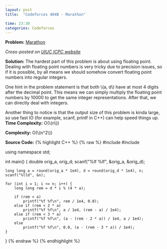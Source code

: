 ```yaml
---
layout: post
title:  "Codeforces 404B - Marathon"

time: 23:30
categories: Codeforces
---
```


**Problem:** [Marathon](http://codeforces.com/problemset/problem/404/B)

*Cross-posted on [UIUC ICPC website](http://icpc.cs.illinois.edu/)*

**Solution:**
The hardest part of this problem is about using floating point. 
Dealing with floating point numbers is very tricky due to precision issues, 
so if it is possible, by all means we should
somehow convert floating point numbers into regular integers. 

One hint in the problem statement is that both \\(a, d\\) have at most
4 digits after the decimal point. This means we can simply multiply
the floating point numbers by 10000 to get the same integer representations.
After that, we can directly deal with integers.

Another thing to notice is that the output size of this problem is kinda large,
so use fast IO (for example, scanf, printf in C++) can help speed things up.
**Time Complexity:** O(\\(n\\))

**Complexity:** O(\\(n^2\\))

**Source Code:**
{% highlight C++ %}
{% raw %}
#include <cstdio>
#include <cmath>

using namespace std;

int main() {
    double orig_a, orig_d;
    scanf("%lf %lf", &orig_a, &orig_d);

    long long a = round(orig_a * 1e4), d = round(orig_d * 1e4), n;
    scanf("%lld", &n);
    
    for (int i = 1; i <= n; i++) {
        long long rem = d * i % (4 * a);

        if (rem < a) 
            printf("%f %f\n", rem / 1e4, 0.0);
        else if (rem < 2 * a)
            printf("%f %f\n", a / 1e4, (rem - a) / 1e4);
        else if (rem < 3 * a)
            printf("%f %f\n", (a - (rem - 2 * a)) / 1e4, a / 1e4);
        else
            printf("%f %f\n", 0.0, (a - (rem - 3 * a)) / 1e4);
    }
}
{% endraw %}
{% endhighlight %}

